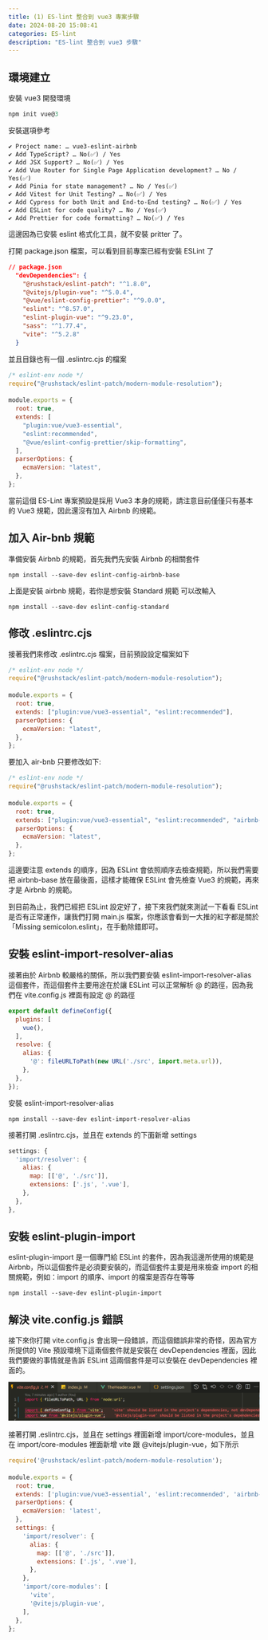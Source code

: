 ```yaml
---
title: (1) ES-lint 整合到 vue3 專案步驟
date: 2024-08-20 15:08:41
categories: ES-lint
description: "ES-lint 整合到 vue3 步驟"
---
```


## 環境建立

安裝 vue3 開發環境

```js
npm init vue@3
```

安裝選項參考

```
✔ Project name: … vue3-eslint-airbnb
✔ Add TypeScript? … No(✅) / Yes
✔ Add JSX Support? … No(✅) / Yes
✔ Add Vue Router for Single Page Application development? … No / Yes(✅)
✔ Add Pinia for state management? … No / Yes(✅)
✔ Add Vitest for Unit Testing? … No(✅) / Yes
✔ Add Cypress for both Unit and End-to-End testing? … No(✅) / Yes
✔ Add ESLint for code quality? … No / Yes(✅)
✔ Add Prettier for code formatting? … No(✅) / Yes
```

這邊因為已安裝 eslint 格式化工具，就不安裝 pritter 了。

打開 package.json 檔案，可以看到目前專案已經有安裝 ESLint 了

```json
// package.json
  "devDependencies": {
    "@rushstack/eslint-patch": "^1.8.0",
    "@vitejs/plugin-vue": "^5.0.4",
    "@vue/eslint-config-prettier": "^9.0.0",
    "eslint": "^8.57.0",
    "eslint-plugin-vue": "^9.23.0",
    "sass": "^1.77.4",
    "vite": "^5.2.8"
  }
```

並且目錄也有一個 .eslintrc.cjs 的檔案

```cjs
/* eslint-env node */
require("@rushstack/eslint-patch/modern-module-resolution");

module.exports = {
  root: true,
  extends: [
    "plugin:vue/vue3-essential",
    "eslint:recommended",
    "@vue/eslint-config-prettier/skip-formatting",
  ],
  parserOptions: {
    ecmaVersion: "latest",
  },
};
```

當前這個 ES-Lint 專案預設是採用 Vue3 本身的規範，請注意目前僅僅只有基本的 Vue3 規範，因此還沒有加入 Airbnb 的規範。

## 加入 Air-bnb 規範

準備安裝 Airbnb 的規範，首先我們先安裝 Airbnb 的相關套件

```
npm install --save-dev eslint-config-airbnb-base
```

上面是安裝 airbnb 規範，若你是想安裝 Standard 規範 可以改輸入

```
npm install --save-dev eslint-config-standard
```

## 修改 .eslintrc.cjs

接著我們來修改 .eslintrc.cjs 檔案，目前預設設定檔案如下

```cjs
/* eslint-env node */
require("@rushstack/eslint-patch/modern-module-resolution");

module.exports = {
  root: true,
  extends: ["plugin:vue/vue3-essential", "eslint:recommended"],
  parserOptions: {
    ecmaVersion: "latest",
  },
};
```

要加入 air-bnb 只要修改如下:

```cjs
/* eslint-env node */
require("@rushstack/eslint-patch/modern-module-resolution");

module.exports = {
  root: true,
  extends: ["plugin:vue/vue3-essential", "eslint:recommended", "airbnb-base"],
  parserOptions: {
    ecmaVersion: "latest",
  },
};
```

這邊要注意 extends 的順序，因為 ESLint 會依照順序去檢查規範，所以我們需要把 airbnb-base 放在最後面，這樣才能確保 ESLint 會先檢查 Vue3 的規範，再來才是 Airbnb 的規範。

到目前為止，我們已經把 ESLint 設定好了，接下來我們就來測試一下看看 ESLint 是否有正常運作，讓我們打開 main.js 檔案，你應該會看到一大推的紅字都是關於「Missing semicolon.eslint」，在手動除錯即可。


## 安裝 eslint-import-resolver-alias

接著由於 Airbnb 較嚴格的關係，所以我們要安裝 eslint-import-resolver-alias 這個套件，而這個套件主要用途在於讓 ESLint 可以正常解析 @ 的路徑，因為我們在 vite.config.js 裡面有設定 @ 的路徑

``` js
export default defineConfig({
  plugins: [
    vue(),
  ],
  resolve: {
    alias: {
      '@': fileURLToPath(new URL('./src', import.meta.url)),
    },
  },
});
```

安裝 eslint-import-resolver-alias

```
npm install --save-dev eslint-import-resolver-alias
```

接著打開 .eslintrc.cjs，並且在 extends 的下面新增 settings

``` cjs
settings: {
  'import/resolver': {
    alias: {
      map: [['@', './src']],
      extensions: ['.js', '.vue'],
    },
  },
},
```

## 安裝 eslint-plugin-import

eslint-plugin-import 是一個專門給 ESLint 的套件，因為我這邊所使用的規範是 Airbnb，所以這個套件是必須要安裝的，而這個套件主要是用來檢查 import 的相關規範，例如：import 的順序、import 的檔案是否存在等等

``` 
npm install --save-dev eslint-plugin-import
```

## 解決 vite.config.js 錯誤

接下來你打開 vite.config.js 會出現一段錯誤，而這個錯誤非常的奇怪，因為官方所提供的 Vite 預設環境下這兩個套件就是安裝在 devDependencies 裡面，因此我們要做的事情就是告訴 ESLint 這兩個套件是可以安裝在 devDependencies 裡面的。

![](../images/vite/vite-1.png)

接著打開 .eslintrc.cjs，並且在 settings 裡面新增 import/core-modules，並且在 import/core-modules 裡面新增 vite 跟 @vitejs/plugin-vue，如下所示

``` cjs
require('@rushstack/eslint-patch/modern-module-resolution');

module.exports = {
  root: true,
  extends: ['plugin:vue/vue3-essential', 'eslint:recommended', 'airbnb-base'],
  parserOptions: {
    ecmaVersion: 'latest',
  },
  settings: {
    'import/resolver': {
      alias: {
        map: [['@', './src']],
        extensions: ['.js', '.vue'],
      },
    },
    'import/core-modules': [
      'vite',
      '@vitejs/plugin-vue',
    ],
  },
};
```



